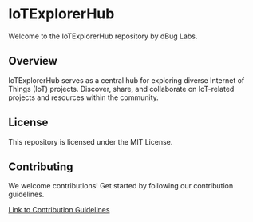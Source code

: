 # IoTExplorerHub

Welcome to the IoTExplorerHub repository by dBug Labs.

## Overview

IoTExplorerHub serves as a central hub for exploring diverse Internet of Things (IoT) projects. Discover, share, and collaborate on IoT-related projects and resources within the community.

## License

This repository is licensed under the MIT License.

## Contributing

We welcome contributions! Get started by following our contribution guidelines.

[Link to Contribution Guidelines](CONTRIBUTING.md)

